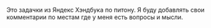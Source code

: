 Это задачки из Яндекс Хэндбука по питону. Я буду добавлять свои комментарии по местам где у меня есть вопросы и мысли.
